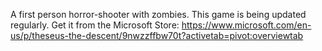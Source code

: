 
A first person horror-shooter with zombies. This game is being updated regularly. 
Get it from the Microsoft Store: https://www.microsoft.com/en-us/p/theseus-the-descent/9nwzzffbw70t?activetab=pivot:overviewtab
